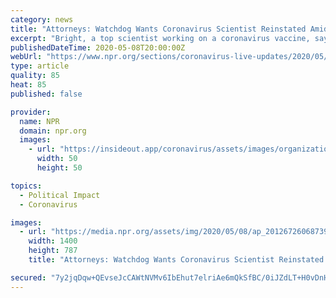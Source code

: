 ```yaml
---
category: news
title: "Attorneys: Watchdog Wants Coronavirus Scientist Reinstated Amid Probe"
excerpt: "Bright, a top scientist working on a coronavirus vaccine, says he was reassigned for not focusing on treatments favored by President Trump, even though they lacked \"scientific merit.\""
publishedDateTime: 2020-05-08T20:00:00Z
webUrl: "https://www.npr.org/sections/coronavirus-live-updates/2020/05/08/852958287/attorneys-watchdog-wants-coronavirus-scientist-reinstated-amid-probe"
type: article
quality: 85
heat: 85
published: false

provider:
  name: NPR
  domain: npr.org
  images:
    - url: "https://insideout.app/coronavirus/assets/images/organizations/npr.org-50x50.jpg"
      width: 50
      height: 50

topics:
  - Political Impact
  - Coronavirus

images:
  - url: "https://media.npr.org/assets/img/2020/05/08/ap_20126726068739_wide-8617ad89d60397f3e57adc2f67e00d8e10c228f2.jpg?s=1400"
    width: 1400
    height: 787
    title: "Attorneys: Watchdog Wants Coronavirus Scientist Reinstated Amid Probe"

secured: "7y2jqDqw+QEvseJcCAWtNVMv6IbEhut7elriAe6mQkSfBC/0iJZdLT+H0vDnHMAhs92GvGsHjgSLAVM2RwCgBNTLsq4oMgO7H381MOHeJ3VXJCqi/cV9t1SQXT4D5OmHIsRG9Ezotr9WjPB0h6f0825leUFH5vNEXf97yCvsyvwgRNrKeFOqeMcpT9fzJJdtu5dxtD9WivI2pIJcmlBONc1vUJUkDQIKoIj8MCIHbnWkMy2YwdXf4bEW5eXY94rabDAdHSgzdt/XqS6v+LC6qoKfVqmWalM78T94ZyYAGUU1OSkCwXgXzGDlSmzygu36;nfJMLeaTe2dSEitUs9XPEw=="
---
```


